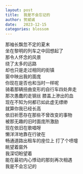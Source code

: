 ```yaml
---
layout: post
title:  我是不会忘记的
author: 贺斌诚
date:   2023-12-15
categories: blossom
---
```


那袖长飘忽不定的夏末  
坐在黎明的列车之中回想起了  
那令人怀念的风景  
绕了太多的远路  
却也只是走过相同的街镇  
窗中映出我的面庞  
你现在是否也和当时一样呢  
骑着那辆扭曲变形的自行车四处奔走  
那次愚蠢的走钢丝 膝盖上渗出的血  
现在不知为何都已如此虚无缥缈  
就算你我已经长高  
依旧祈愿存在那些不曾改变的事物  
被那无趣的旧时面庞所激励  
现在依旧在歌唱呀  
懒洋洋地靠在行驶在  
畅通道路出租车的座位上 打了个喷嚏  
眺望着窗外  
我深切盼望着  
能在最初内心悸动的那刻再次相遇  
我是不会忘记的  
